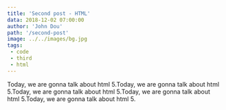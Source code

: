 ```yaml
---
title: 'Second post - HTML'
data: 2018-12-02 07:00:00
author: 'John Dou'
path: '/second-post'
image: ../../images/bg.jpg
tags:
 - code
 - third
 - html
---
```


Today, we are gonna talk about html 5.Today, we are gonna talk about html 5.Today, we are gonna talk about html 5.Today, we are gonna talk about html 5.Today, we are gonna talk about html 5.